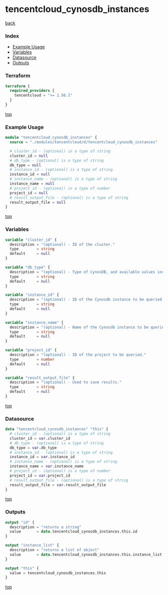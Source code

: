 # tencentcloud_cynosdb_instances

[back](../tencentcloud.md)

### Index

- [Example Usage](#example-usage)
- [Variables](#variables)
- [Datasource](#datasource)
- [Outputs](#outputs)

### Terraform

```terraform
terraform {
  required_providers {
    tencentcloud = ">= 1.56.1"
  }
}
```

[top](#index)

### Example Usage

```terraform
module "tencentcloud_cynosdb_instances" {
  source = "./modules/tencentcloud/d/tencentcloud_cynosdb_instances"

  # cluster_id - (optional) is a type of string
  cluster_id = null
  # db_type - (optional) is a type of string
  db_type = null
  # instance_id - (optional) is a type of string
  instance_id = null
  # instance_name - (optional) is a type of string
  instance_name = null
  # project_id - (optional) is a type of number
  project_id = null
  # result_output_file - (optional) is a type of string
  result_output_file = null
}
```

[top](#index)

### Variables

```terraform
variable "cluster_id" {
  description = "(optional) - ID of the cluster."
  type        = string
  default     = null
}

variable "db_type" {
  description = "(optional) - Type of CynosDB, and available values include `MYSQL`, `POSTGRESQL`."
  type        = string
  default     = null
}

variable "instance_id" {
  description = "(optional) - ID of the Cynosdb instance to be queried."
  type        = string
  default     = null
}

variable "instance_name" {
  description = "(optional) - Name of the Cynosdb instance to be queried."
  type        = string
  default     = null
}

variable "project_id" {
  description = "(optional) - ID of the project to be queried."
  type        = number
  default     = null
}

variable "result_output_file" {
  description = "(optional) - Used to save results."
  type        = string
  default     = null
}
```

[top](#index)

### Datasource

```terraform
data "tencentcloud_cynosdb_instances" "this" {
  # cluster_id - (optional) is a type of string
  cluster_id = var.cluster_id
  # db_type - (optional) is a type of string
  db_type = var.db_type
  # instance_id - (optional) is a type of string
  instance_id = var.instance_id
  # instance_name - (optional) is a type of string
  instance_name = var.instance_name
  # project_id - (optional) is a type of number
  project_id = var.project_id
  # result_output_file - (optional) is a type of string
  result_output_file = var.result_output_file
}
```

[top](#index)

### Outputs

```terraform
output "id" {
  description = "returns a string"
  value       = data.tencentcloud_cynosdb_instances.this.id
}

output "instance_list" {
  description = "returns a list of object"
  value       = data.tencentcloud_cynosdb_instances.this.instance_list
}

output "this" {
  value = tencentcloud_cynosdb_instances.this
}
```

[top](#index)